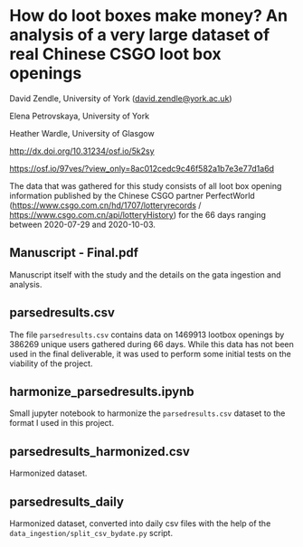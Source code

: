 # How do loot boxes make money? An analysis of a very large dataset of real Chinese CSGO loot box openings

David Zendle, University of York (david.zendle@york.ac.uk)

Elena Petrovskaya, University of York

Heather Wardle, University of Glasgow


http://dx.doi.org/10.31234/osf.io/5k2sy

https://osf.io/97ves/?view_only=8ac012cedc9c46f582a1b7e3e77d1a6d

The data that was gathered for this study consists of all loot box opening information published by the Chinese CSGO partner PerfectWorld (https://www.csgo.com.cn/hd/1707/lotteryrecords / https://www.csgo.com.cn/api/lotteryHistory) for the 66 days ranging between 2020-07-29 and 2020-10-03.

## Manuscript - Final.pdf
Manuscript itself with the study and the details on the gata ingestion and analysis.

## parsedresults.csv
The file `parsedresults.csv` contains data on 1469913 lootbox openings by 386269 unique users gathered during 66 days. While this data has not been used in the final deliverable, it was used to perform some initial tests on the viability of the project.

## harmonize_parsedresults.ipynb
Small jupyter notebook to harmonize the `parsedresults.csv` dataset to the format I used in this project.

## parsedresults_harmonized.csv
Harmonized dataset.

## parsedresults_daily
Harmonized dataset, converted into daily csv files with the help of the `data_ingestion/split_csv_bydate.py` script.
